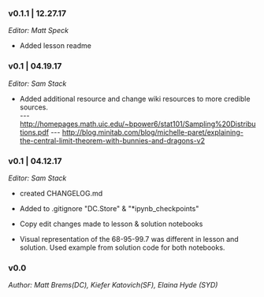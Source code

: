 ### v0.1.1 | 12.27.17

_Editor: Matt Speck_

- Added lesson readme

### v0.1 | 04.19.17

_Editor: Sam Stack_

- Added additional resource and change wiki resources to more credible sources.  
--- http://homepages.math.uic.edu/~bpower6/stat101/Sampling%20Distributions.pdf
--- http://blog.minitab.com/blog/michelle-paret/explaining-the-central-limit-theorem-with-bunnies-and-dragons-v2

### v0.1 | 04.12.17

_Editor: Sam Stack_

- created CHANGELOG.md

- Added to .gitignore "DC.Store" & "*ipynb_checkpoints"
 
- Copy edit changes made to lesson & solution notebooks

- Visual representation of the 68-95-99.7 was different in lesson and solution.  Used example from solution code for both notebooks. 


### v0.0

_Author: Matt Brems(DC), Kiefer Katovich(SF), Elaina Hyde (SYD)_